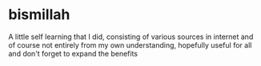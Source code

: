 # bismillah
A little self learning that I did, consisting of various sources in internet and of course not entirely from my own understanding, hopefully useful for all and don't forget to expand the benefits
